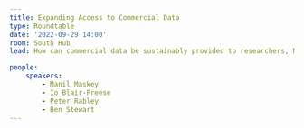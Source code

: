 ```yaml
---
title: Expanding Access to Commercial Data
type: Roundtable
date: '2022-09-29 14:00'
room: South Hub
lead: How can commercial data be sustainably provided to researchers, NGOs, and small governments working for societal benefit.

people:
    speakers:
        - Manil Maskey
        - Io Blair-Freese
        - Peter Rabley
        - Ben Stewart
---
```

